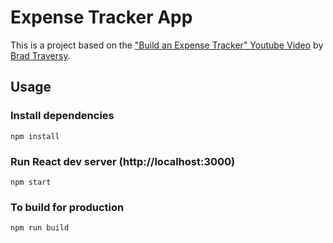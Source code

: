 # Expense Tracker App


This is a project based on the ["Build an Expense Tracker" Youtube Video](https://www.youtube.com/watch?v=XuFDcZABiDQ) by [Brad Traversy](https://github.com/bradtraversy).

## Usage

### Install dependencies

```
npm install
```

### Run React dev server (http://localhost:3000)

```
npm start
```

### To build for production

```
npm run build
```
